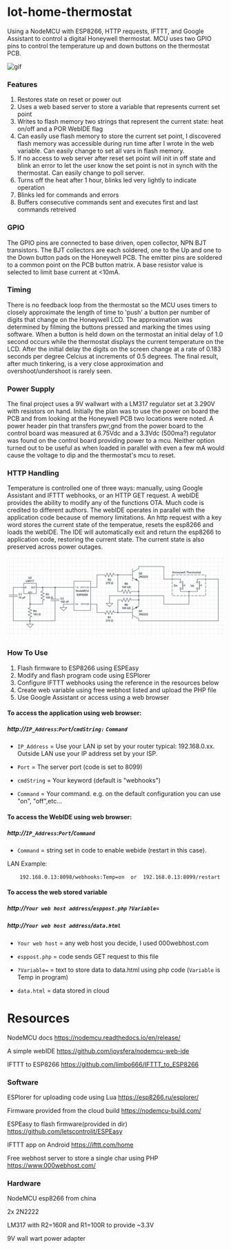 # Iot-home-thermostat
Using a NodeMCU with ESP8266, HTTP requests, IFTTT, and Google Assistant to control a digital Honeywell thermostat. MCU uses two GPIO pins to control the temperature up and down buttons on the thermostat PCB. 

![gif](https://github.com/mtsmtsmts/Iot-home-thermostat/blob/main/ProjectFiles/Hnet-image.gif?raw=true)


### Features
1. Restores state on reset or power out
2. Uses a web based server to store a variable that represents current set point
3. Writes to flash memory two strings that represent the current state: heat on/off and a POR WebIDE flag
4. Can easily use flash memory to store the current set point, I discovered flash memory was accessible during run time after I wrote in the web variable. Can easily change to set all vars in flash memory.
5. If no access to web server after reset set point will init in off state and blink an error to let the user know the set point is not in synch with the thermostat. Can easily change to poll server.
6. Turns off the heat after 1 hour, blinks led very lightly to indicate operation
7. Blinks led for commands and errors
8. Buffers consecutive commands sent and executes first and last commands retreived


### GPIO

The GPIO pins are connected to base driven, open collector, NPN BJT transistors. The BJT collectors are each soldered, one to the Up and one to the Down button pads on the Honeywell PCB. The emitter pins are soldered to a common point on the PCB button matrix. A base resistor value is selected to limit base current at <10mA.

### Timing

There is no feedback loop from the thermostat so the MCU uses timers to closely approximate the length of time to 'push' a button per number of digits that change on the Honeywell LCD. The approximation was determined by filming the buttons pressed and marking the times using software. When a button is held down on the termostat an initial delay of 1.0 second occurs while the thermostat displays the current temperature on the LCD. After the initial delay the digits on the screen change at a rate of 0.183 seconds per degree Celcius at increments of 0.5 degrees. The final result, after much tinkering, is a very close approximation and overshoot/undershoot is rarely seen.

### Power Supply

The final project uses a 9V wallwart with a LM317 regulator set at 3.290V with resistors on hand. Initially the plan was to use the power on board the PCB and from looking at the Honeywell PCB two locations were noted. A power header pin that transfers pwr,gnd from the power board to the control board was measured at 6.75Vdc and a 3.3Vdc (500ma?) regulator was found on the control board providing power to a mcu. Neither option turned out to be useful as when loaded in parallel with even a few mA would cause the voltage to dip and the thermostat's mcu to reset.

### HTTP Handling

Temperature is controlled one of three ways: manually, using Google Assistant and IFTTT webhooks, or an HTTP GET request. A webIDE provides the ability to modify any of the functions OTA. Much code is credited to different authors. The webIDE operates in parallel with the application code because of memory limitations. An http request with a key word stores the current state of the temperatue, resets the esp8266 and loads the webIDE. The IDE will automatically exit and return the esp8266 to application code, restoring the current state. The current state is also preserved across power outages. 

![NodeSch](https://github.com/mtsmtsmts/Iot-home-thermostat/blob/main/ProjectFiles/Sch_nodemcu%20thermo.jpg?raw=true)

### How To Use
1. Flash firmware to ESP8266 using ESPEasy
2. Modify and flash program code using ESPlorer
3. Configure IFTTT webhooks using the reference in the resources below
4. Create web variable using free webhost listed and upload the PHP file 
5. Use Google Assistant or access using a web browser 


#### To access the application using web browser:
    
##### http://`IP_Address`:`Port`/`cmdString:` `Command`

- `IP_Address` = Use your LAN ip set by your router typical: 192.168.0.xx. Outside LAN use your IP address set by your ISP.

- `Port` = The server port (code is set to 8099)

- `cmdString` = Your keyword (default is "webhooks")

- `Command` = Your command. e.g. on the default configuration you can use "on", "off",etc...
 
#### To access the WebIDE using web browser:
##### http://`IP_Address`:`Port`/`Command`
 
 - `Command` = string set in code to enable webide (restart in this case). 
 
 LAN Example:
        
        192.168.0.13:8098/webhooks:Temp=on  or  192.168.0.13:8099/restart
        
#### To access the web stored variable

##### http://`Your web host address`/`esppost.php` `?Variable=`

##### http://`Your web host address`/`data.html`

- `Your web host` = any web host you decide, I used 000webhost.com

- `esppost.php` = code sends GET request to this file 

- `?Variable=` = text to store data to data.html using php code (`Variable` is Temp in program)

- `data.html` = data stored in cloud

# Resources
NodeMCU docs https://nodemcu.readthedocs.io/en/release/

A simple webIDE https://github.com/joysfera/nodemcu-web-ide 

IFTTT to ESP8266 https://github.com/limbo666/IFTTT_to_ESP8266
### Software

ESPlorer for uploading code using Lua 
https://esp8266.ru/esplorer/ 

Firmware provided from the cloud build
https://nodemcu-build.com/

ESPEasy to flash firmware(provided in dir) 
https://github.com/letscontrolit/ESPEasy

IFTTT app on Android https://ifttt.com/home

Free webhost server to store a single char using PHP
https://www.000webhost.com/


### Hardware

NodeMCU esp8266 from china

2x 2N2222 

LM317 with R2=160R and R1=100R to provide ~3.3V

9V wall wart power adapter


